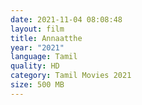 ```yaml
---
date: 2021-11-04 08:08:48
layout: film
title: Annaatthe
year: "2021"
language: Tamil
quality: HD
category: Tamil Movies 2021
size: 500 MB
---
```

